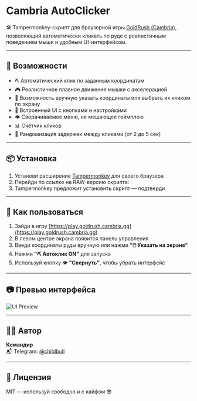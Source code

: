 # Cambria AutoClicker

🛠️ Tampermonkey-скрипт для браузерной игры [GoldRush (Cambria)](https://play.goldrush.cambria.gg), позволяющий автоматически кликать по руде с реалистичным поведением мыши и удобным UI-интерфейсом.

---

## 🚀 Возможности

- ⛏️ Автоматический клик по заданным координатам
- 🎮 Реалистичное плавное движение мышки с акселерацией
- 🎯 Возможность вручную указать координаты или выбрать их кликом по экрану
- 🧩 Встроенный UI с кнопками и настройками
- 👁️ Сворачиваемое меню, не мешающее геймплею
- 📊 Счётчик кликов
- 🔁 Рандомизация задержек между кликами (от 2 до 5 сек)

---

## 📦 Установка

1. Установи расширение [Tampermonkey](https://www.tampermonkey.net/) для своего браузера
2. Перейди по ссылке на RAW-версию скрипта:
3. Tampermonkey предложит установить скрипт — подтверди

---

## 🧠 Как пользоваться

1. Зайди в игру [https://play.goldrush.cambria.gg](https://play.goldrush.cambria.gg)
2. В левом центре экрана появится панель управления
3. Введи координаты руды вручную или нажми **"🖱️ Указать на экране"**
4. Нажми **"⛏️ Автоклик ON"** для запуска
5. Используй кнопку 👁️ **"Свернуть"**, чтобы убрать интерфейс

---

## 📷 Превью интерфейса

![UI Preview](https://your-screenshot-link-if-needed.png)

---

## 🧑‍💻 Автор

**Командир**  
📬 Telegram: [@childbull](https://t.me/childbull)

---

## 📜 Лицензия

MIT — используй свободно и с кайфом 😎
